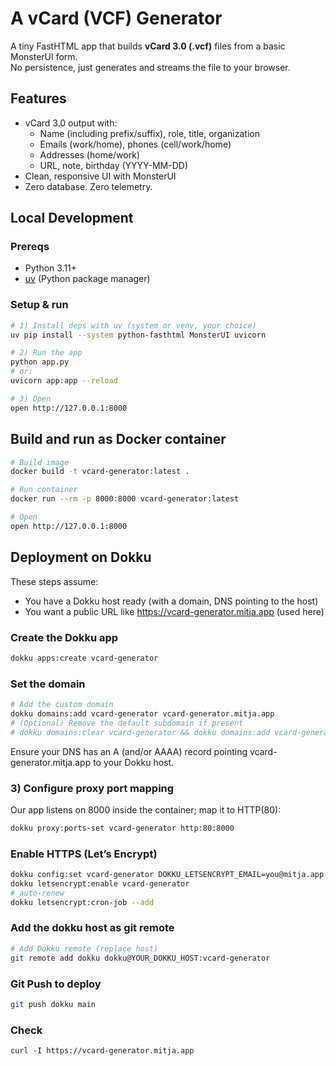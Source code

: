 # A vCard (VCF) Generator

A tiny FastHTML app that builds **vCard 3.0 (.vcf)** files from a basic MonsterUI form.  
No persistence, just generates and streams the file to your browser.

## Features

- vCard 3.0 output with:
  - Name (including prefix/suffix), role, title, organization
  - Emails (work/home), phones (cell/work/home)
  - Addresses (home/work)
  - URL, note, birthday (YYYY-MM-DD)
- Clean, responsive UI with MonsterUI
- Zero database. Zero telemetry.

## Local Development

### Prereqs
- Python 3.11+
- [uv](https://github.com/astral-sh/uv) (Python package manager)

### Setup & run

```bash
# 1) Install deps with uv (system or venv, your choice)
uv pip install --system python-fasthtml MonsterUI uvicorn

# 2) Run the app
python app.py
# or:
uvicorn app:app --reload

# 3) Open
open http://127.0.0.1:8000
```

## Build and run as Docker container

```bash
# Build image
docker build -t vcard-generator:latest .

# Run container
docker run --rm -p 8000:8000 vcard-generator:latest

# Open
open http://127.0.0.1:8000
```

## Deployment on Dokku

These steps assume:

* You have a Dokku host ready (with a domain, DNS pointing to the host)
* You want a public URL like https://vcard-generator.mitja.app (used here)

### Create the Dokku app

```bash
dokku apps:create vcard-generator
```

### Set the domain

```bash
# Add the custom domain
dokku domains:add vcard-generator vcard-generator.mitja.app
# (Optional) Remove the default subdomain if present
# dokku domains:clear vcard-generator && dokku domains:add vcard-generator vcard-generator.mitja.app
```

Ensure your DNS has an A (and/or AAAA) record pointing vcard-generator.mitja.app to your Dokku host.

### 3) Configure proxy port mapping

Our app listens on 8000 inside the container; map it to HTTP(80):

```bash
dokku proxy:ports-set vcard-generator http:80:8000
```

### Enable HTTPS (Let’s Encrypt)

```bash
dokku config:set vcard-generator DOKKU_LETSENCRYPT_EMAIL=you@mitja.app
dokku letsencrypt:enable vcard-generator
# auto-renew
dokku letsencrypt:cron-job --add
```

### Add the dokku host as git remote

```bash
# Add Dokku remote (replace host)
git remote add dokku dokku@YOUR_DOKKU_HOST:vcard-generator
```

### Git Push to deploy

```bash
git push dokku main
```

### Check

```curl -I https://vcard-generator.mitja.app```